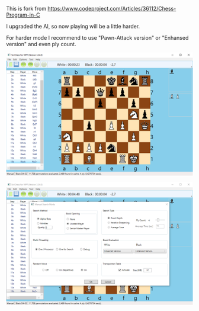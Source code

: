 This is fork from https://www.codeproject.com/Articles/36112/Chess-Program-in-C

I upgraded the AI, so now playing will be a little harder.

For harder mode I recommend to use "Pawn-Attack version" or "Enhansed version" and even ply count.

![Screen 1](screen1.png)

![Screen 2](screen2.png)
